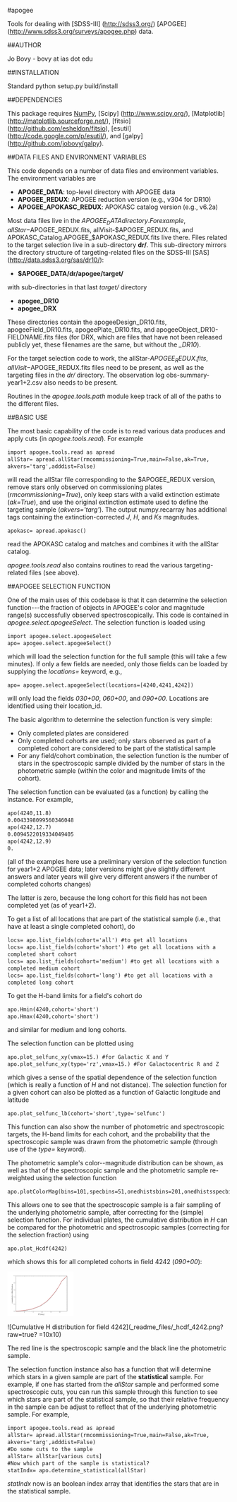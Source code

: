 #apogee

Tools for dealing with [SDSS-III] (http://sdss3.org/) [APOGEE]
(http://www.sdss3.org/surveys/apogee.php) data.

##AUTHOR

Jo Bovy - bovy at ias dot edu

##INSTALLATION

Standard python setup.py build/install

##DEPENDENCIES

This package requires [NumPy](http://numpy.scipy.org/), [Scipy]
(http://www.scipy.org/), [Matplotlib]
(http://matplotlib.sourceforge.net/), [fitsio]
(http://github.com/esheldon/fitsio), [esutil]
(http://code.google.com/p/esutil/), and [galpy]
(http://github.com/jobovy/galpy).

##DATA FILES AND ENVIRONMENT VARIABLES

This code depends on a number of data files and environment
variables. The environment variables are

* **APOGEE_DATA**: top-level directory with APOGEE data
* **APOGEE_REDUX**: APOGEE reduction version (e.g., v304 for DR10)
* **APOGEE_APOKASC_REDUX**: APOKASC catalog version (e.g., v6.2a)

Most data files live in the $APOGEE_DATA directory. For example,
allStar-$APOGEE_REDUX.fits, allVisit-$APOGEE_REDUX.fits, and
APOKASC_Catalog.APOGEE_$APOKASC_REDUX.fits live there. Files related
to the target selection live in a sub-directory **dr/**. This
sub-directory mirrors the directory structure of targeting-related
files on the SDSS-III [SAS] (http://data.sdss3.org/sas/dr10/):

* **$APOGEE_DATA/dr/apogee/target/**

with sub-directories in that last *target/* directory

* **apogee_DR10**
* **apogee_DRX**

These directories contain the apogeeDesign_DR10.fits,
apogeeField_DR10.fits, apogeePlate_DR10.fits, and
apogeeObject_DR10-FIELDNAME.fits files (for DRX, which are files that
have not been released publicly yet, these filenames are the same, but
without the *_DR10*). 

For the target selection code to work, the allStar-$APOGEE_REDUX.fits,
allVisit-$APOGEE_REDUX.fits files need to be present, as well as the
targeting files in the *dr/* directory. The observation log
obs-summary-year1+2.csv also needs to be present.

Routines in the *apogee.tools.path* module keep track of all of the
paths to the different files.

##BASIC USE

The most basic capability of the code is to read various data produces
and apply cuts (in *apogee.tools.read*). For example

```
import apogee.tools.read as apread
allStar= apread.allStar(rmcommissioning=True,main=False,ak=True, akvers='targ',adddist=False)
```

will read the allStar file corresponding to the $APOGEE_REDUX version,
remove stars only observed on commissioning plates
(*rmcommissioning=True*), only keep stars with a valid extinction
estimate (*ak=True*), and use the original extinction estimate used to
define the targeting sample (*akvers='targ'*). The output
numpy.recarray has additional tags containing the extinction-corrected
*J*, *H*, and *Ks* magnitudes.

```
apokasc= apread.apokasc()
```

read the APOKASC catalog and matches and combines it with the allStar
catalog.

*apogee.tools.read* also contains routines to read the various
 targeting-related files (see above).

##APOGEE SELECTION FUNCTION

One of the main uses of this codebase is that it can determine the
selection function---the fraction of objects in APOGEE's color and
magnitude range(s) successfully observed spectroscopically. This code
is contained in *apogee.select.apogeeSelect*. The selection function
is loaded using

```
import apogee.select.apogeeSelect
apo= apogee.select.apogeeSelect()
```

which will load the selection function for the full sample (this will
take a few minutes). If only a few fields are needed, only those
fields can be loaded by supplying the *locations=* keyword, e.g.,

```
apo= apogee.select.apogeeSelect(locations=[4240,4241,4242])
```

will only load the fields *030+00*, *060+00*, and *090+00*. Locations
are identified using their location_id.

The basic algorithm to determine the selection function is very simple:

* Only completed plates are considered
* Only completed cohorts are used; only stars observed as part of a completed cohort are considered to be part of the statistical sample
* For any field/cohort combination, the selection function is the number of stars in the spectroscopic sample divided by the number of stars in the photometric sample (within the color and magnitude limits of the cohort).

The selection function can be evaluated (as a function) by calling the instance. For example, 

```
apo(4240,11.8)
0.0043398099560346048
apo(4242,12.7)
0.0094522019334049405
apo(4242,12.9)
0.
```

(all of the examples here use a preliminary version of the selection function for year1+2 APOGEE data; later versions might give slightly different answers and later years will give very different answers if the number of completed cohorts changes)

The latter is zero, because the long cohort for this field has not
been completed yet (as of year1+2).

To get a list of all locations that are part of the statistical sample (i.e., that have at least a single completed cohort), do

```
locs= apo.list_fields(cohort='all') #to get all locations
locs= apo.list_fields(cohort='short') #to get all locations with a completed short cohort
locs= apo.list_fields(cohort='medium') #to get all locations with a completed medium cohort
locs= apo.list_fields(cohort='long') #to get all locations with a completed long cohort
```

To get the H-band limits for a field's cohort do
```
apo.Hmin(4240,cohort='short')
apo.Hmax(4240,cohort='short')
```

and similar for medium and long cohorts.

The selection function can be plotted using

```
apo.plot_selfunc_xy(vmax=15.) #for Galactic X and Y
apo.plot_selfunc_xy(type='rz',vmax=15.) #For Galactocentric R and Z
```

which gives a sense of the spatial dependence of the selection
function (which is really a function of *H* and not distance). The
selection function for a given cohort can also be plotted as a
function of Galactic longitude and latitude

```
apo.plot_selfunc_lb(cohort='short',type='selfunc')
```

This function can also show the number of photometric and
spectroscopic targets, the H-band limits for each cohort, and the
probability that the spectroscopic sample was drawn from the
photometric sample (through use of the *type=* keyword).

The photometric sample's color--magnitude distribution can be shown,
as well as that of the spectroscopic sample and the photometric sample re-weighted using the selection function

```
apo.plotColorMag(bins=101,specbins=51,onedhistsbins=201,onedhistsspecbins=101,cntrSmooth=.75)
```

This allows one to see that the spectroscopic sample is a fair
sampling of the underlying photometric sample, after correcting for
the (simple) selection function. For individual plates, the cumulative
distribution in *H* can be compared for the photometric and
spectroscopic samples (correcting for the selection fraction) using

```
apo.plot_Hcdf(4242)
```

which shows this for all completed cohorts in field 4242 (*090+00*):

<img src="_readme_files/_hcdf_4242.png" alt="Cumulative H distribution for field 4242" width="150" height="100" />

![Cumulative H distribution for field 4242](_readme_files/_hcdf_4242.png?raw=true? =10x10)

The red line is the spectroscopic sample and the black line the
photometric sample.

The selection function instance also has a function that will
determine which stars in a given sample are part of the
**statistical** sample. For example, if one has started from the
*allStar* sample and performed some spectroscopic cuts, you can run
this sample through this function to see which stars are part of the
statistical sample, so that their relative frequency in the sample can
be adjust to reflect that of the underlying photometric sample. For
example,

```
import apogee.tools.read as apread
allStar= apread.allStar(rmcommissioning=True,main=False,ak=True, akvers='targ',adddist=False)
#Do some cuts to the sample
allStar= allStar[various cuts]
#Now which part of the sample is statistical?
statIndx= apo.determine_statistical(allStar)
```

*statIndx* now is an boolean index array that identifies the stars
 that are in the statistical sample.



